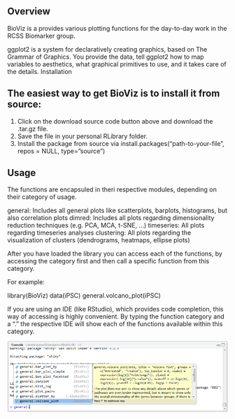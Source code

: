 ## Overview

BioViz is a provides various plotting functions for the day-to-day work in the RCSS Biomarker group.

ggplot2 is a system for declaratively creating graphics, based on The Grammar of Graphics. You provide the data, tell ggplot2 how to map variables to aesthetics, what graphical primitives to use, and it takes care of the details.
Installation

## The easiest way to get BioViz is to install it from source:
1. Click on the download source code button above and download the .tar.gz file.
2. Save the file in your personal RLibrary folder.
3. Install the package from source via
install.packages(“path-to-your-file”, repos = NULL, type=”source”)

## Usage
The functions are encapsuled in theri respective modules, depending on their category of usage.

general: Includes all general plots like scatterplots, barplots, histograms, but also correlation plots
dimred: Includes all plots regarding dimensionality reduction techniques (e.g. PCA, MCA, t-SNE, ...)
timeseries: All plots regarding timeseries analyses
clustering:  All plots regarding the visualization of clusters (dendrograms, heatmaps, ellipse plots)

After you have loaded the library you can access each of the functions, by accessing the category first and then call
a specific function from this category.

For example:

library(BioViz)
data(iPSC)
general.volcano_plot(iPSC)

If you are using an IDE (like RStudio), which provides code completion, this way of accessing is highly convenient.
By typing the function category and a “.” the respective IDE will show each of the functions available within this category.

![Code Completion](figs/codeCompletion.png)
